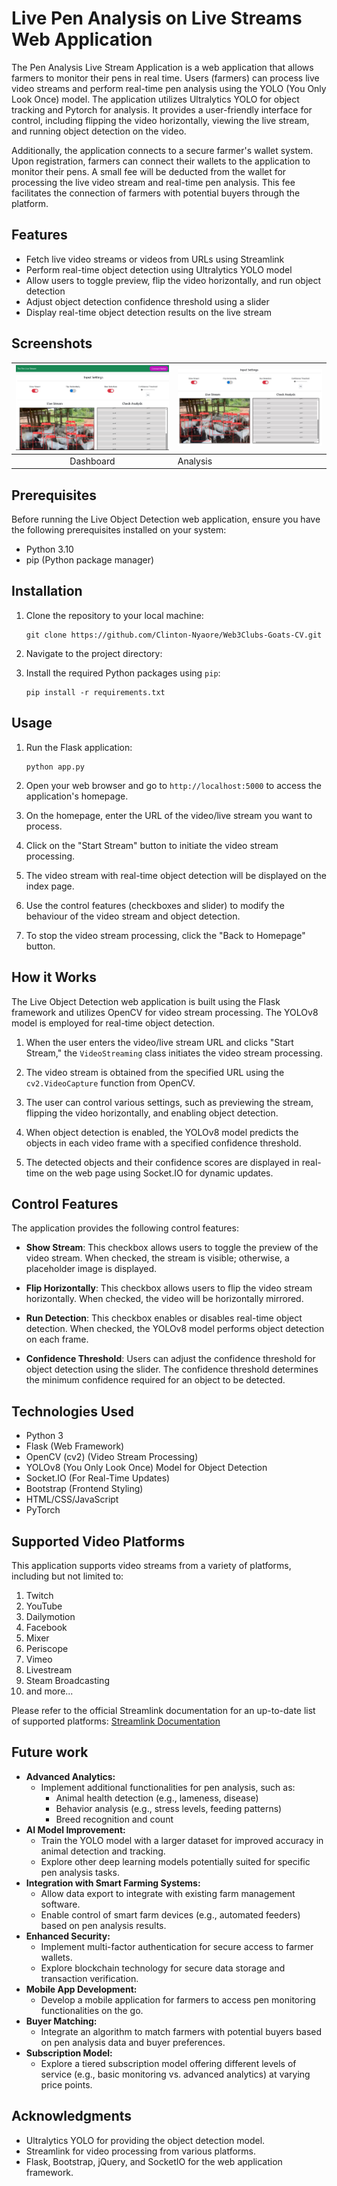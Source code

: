 # Live Pen Analysis on Live Streams Web Application

The Pen Analysis Live Stream Application is a web application that allows farmers to monitor their pens in real time. Users (farmers) can process live video streams and perform real-time pen analysis using the YOLO (You Only Look Once) model. The application utilizes Ultralytics YOLO for object tracking and Pytorch for analysis. It provides a user-friendly interface for control, including flipping the video horizontally, viewing the live stream, and running object detection on the video.

Additionally, the application connects to a secure farmer's wallet system. Upon registration, farmers can connect their wallets to the application to monitor their pens. A small fee will be deducted from the wallet for processing the live video stream and real-time pen analysis. This fee facilitates the connection of farmers with potential buyers through the platform.

## Features

- Fetch live video streams or videos from URLs using Streamlink
- Perform real-time object detection using Ultralytics YOLO model
- Allow users to toggle preview, flip the video horizontally, and run object detection
- Adjust object detection confidence threshold using a slider
- Display real-time object detection results on the live stream

## Screenshots

![Screenshot 1](dashboard.png) | ![Screenshot 2](detections.jpg)
:-----------------------------------------------:| :--------------------------
Dashboard                                         |  Analysis

## Prerequisites

Before running the Live Object Detection web application, ensure you have the following prerequisites installed on your system:

- Python 3.10
- pip (Python package manager)

## Installation

1. Clone the repository to your local machine:

   ```
   git clone https://github.com/Clinton-Nyaore/Web3Clubs-Goats-CV.git
   ```

2. Navigate to the project directory:

3. Install the required Python packages using `pip`:

   ```
   pip install -r requirements.txt
   ```

## Usage

1. Run the Flask application:

   ```
   python app.py
   ```

2. Open your web browser and go to `http://localhost:5000` to access the application's homepage.

3. On the homepage, enter the URL of the video/live stream you want to process.

4. Click on the "Start Stream" button to initiate the video stream processing.

5. The video stream with real-time object detection will be displayed on the index page.

6. Use the control features (checkboxes and slider) to modify the behaviour of the video stream and object detection.

7. To stop the video stream processing, click the "Back to Homepage" button.

## How it Works

The Live Object Detection web application is built using the Flask framework and utilizes OpenCV for video stream processing. The YOLOv8 model is employed for real-time object detection.

1. When the user enters the video/live stream URL and clicks "Start Stream," the `VideoStreaming` class initiates the video stream processing.

2. The video stream is obtained from the specified URL using the `cv2.VideoCapture` function from OpenCV.

3. The user can control various settings, such as previewing the stream, flipping the video horizontally, and enabling object detection.

4. When object detection is enabled, the YOLOv8 model predicts the objects in each video frame with a specified confidence threshold.

5. The detected objects and their confidence scores are displayed in real-time on the web page using Socket.IO for dynamic updates.

## Control Features

The application provides the following control features:

- **Show Stream**: This checkbox allows users to toggle the preview of the video stream. When checked, the stream is visible; otherwise, a placeholder image is displayed.

- **Flip Horizontally**: This checkbox allows users to flip the video stream horizontally. When checked, the video will be horizontally mirrored.

- **Run Detection**: This checkbox enables or disables real-time object detection. When checked, the YOLOv8 model performs object detection on each frame.

- **Confidence Threshold**: Users can adjust the confidence threshold for object detection using the slider. The confidence threshold determines the minimum confidence required for an object to be detected.

## Technologies Used

- Python 3
- Flask (Web Framework)
- OpenCV (cv2) (Video Stream Processing)
- YOLOv8 (You Only Look Once) Model for Object Detection
- Socket.IO (For Real-Time Updates)
- Bootstrap (Frontend Styling)
- HTML/CSS/JavaScript
- PyTorch

## Supported Video Platforms

This application supports video streams from a variety of platforms, including but not limited to:

1. Twitch
2. YouTube
3. Dailymotion
4. Facebook
5. Mixer
6. Periscope
7. Vimeo
8. Livestream
9. Steam Broadcasting
10. and more...

Please refer to the official Streamlink documentation for an up-to-date list of supported platforms: [Streamlink Documentation](https://streamlink.github.io/streamlink/)

## Future work

* **Advanced Analytics:**
    * Implement additional functionalities for pen analysis, such as:
        * Animal health detection (e.g., lameness, disease)
        * Behavior analysis (e.g., stress levels, feeding patterns)
        * Breed recognition and count
* **AI Model Improvement:**
    * Train the YOLO model with a larger dataset for improved accuracy in animal detection and tracking.
    * Explore other deep learning models potentially suited for specific pen analysis tasks.
* **Integration with Smart Farming Systems:**
    * Allow data export to integrate with existing farm management software.
    * Enable control of smart farm devices (e.g., automated feeders) based on pen analysis results.
* **Enhanced Security:**
    * Implement multi-factor authentication for secure access to farmer wallets.
    * Explore blockchain technology for secure data storage and transaction verification.
* **Mobile App Development:**
    * Develop a mobile application for farmers to access pen monitoring functionalities on the go.
* **Buyer Matching:**
    * Integrate an algorithm to match farmers with potential buyers based on pen analysis data and buyer preferences.
* **Subscription Model:**
    * Explore a tiered subscription model offering different levels of service (e.g., basic monitoring vs. advanced analytics) at varying price points.


## Acknowledgments

- Ultralytics YOLO for providing the object detection model.
- Streamlink for video processing from various platforms.
- Flask, Bootstrap, jQuery, and SocketIO for the web application framework.

